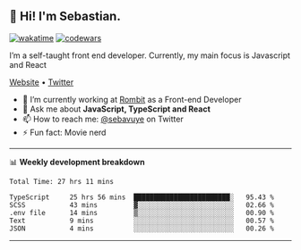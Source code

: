 ## 👋 Hi! I'm Sebastian.

[![wakatime](https://wakatime.com/badge/user/df0036c6-328a-4a39-be9b-e49417ed22a1.svg)](https://wakatime.com/@df0036c6-328a-4a39-be9b-e49417ed22a1)
[![codewars](https://www.codewars.com/users/sebavuye/badges/small)](https://www.codewars.com/users/sebavuye)

I’m a self-taught front end developer. Currently, my main focus is Javascript and React

[Website](https://sebastianvuye.be) • [Twitter](https://twitter.com/sebavuye)

- 🔭 I’m currently working at [Rombit](https://rombit.com/) as a Front-end Developer
- 💬 Ask me about **JavaScript, TypeScript and React**
- 📫 How to reach me: [@sebavuye](https://twitter.com/sebavuye) on Twitter
- ⚡ Fun fact: Movie nerd

-------

📊 **Weekly development breakdown**

<!--START_SECTION:waka-->

```text
Total Time: 27 hrs 11 mins

TypeScript     25 hrs 56 mins  ████████████████████████░   95.43 %
SCSS           43 mins         ▓░░░░░░░░░░░░░░░░░░░░░░░░   02.66 %
.env file      14 mins         ▒░░░░░░░░░░░░░░░░░░░░░░░░   00.90 %
Text           9 mins          ░░░░░░░░░░░░░░░░░░░░░░░░░   00.57 %
JSON           4 mins          ░░░░░░░░░░░░░░░░░░░░░░░░░   00.26 %
```

<!--END_SECTION:waka-->
-------
